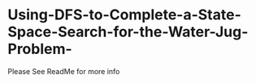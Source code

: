 # Using-DFS-to-Complete-a-State-Space-Search-for-the-Water-Jug-Problem-
Please See ReadMe for more info
